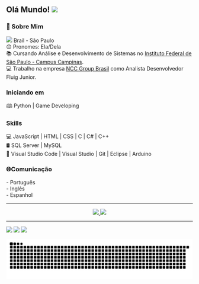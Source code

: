 <h2> Olá Mundo! <img src="https://github.com/souvikguria98/souvikguria98/blob/master/Hi.gif" width="25"></h2>
<h3>🤖 Sobre Mim </h3>

 <img src="https://upload.wikimedia.org/wikipedia/commons/thumb/0/05/Flag_of_Brazil.svg/720px-Flag_of_Brazil.svg.png" width="20"> Brail - São Paulo
  <br>
  😊 Pronomes: Ela/Dela
  <br>
  📚 Cursando Análise e Desenvolvimento de Sistemas no <a href="https://portal.cmp.ifsp.edu.br" target="_blank">Instituto Federal de São Paulo - Campus Campinas</a>.
  <br>
  💻 Trabalho na empresa <a href="http://www.nccgroup.com.br" target="_blank">NCC Group Brasil</a> como Analista Desenvolvedor Fluig Junior.

<h3>Iniciando em</h3>
🕮 Python | Game Developing

<h3>Skills</h3>
💻 JavaScript | HTML | CSS | C | C# | C++
<br>
🛢  SQL Server | MySQL
<br>
🔧 Visual Studio Code | Visual Studio | Git | Eclipse | Arduino

<h3>🌐Comunicação</h3>
- Português
<br>
- Inglês
<br>
- Espanhol 


<hr>
<div align="center">
  <a href="https://github.com/gabrieleleonel" target="_blank">
    <img height="150em" src="https://github-readme-stats.vercel.app/api?username=gabrieleleonel&show_icons=true&theme=cobalt&include_all_commits=true&count_private=true"/>
    <img height="150em" src="https://github-readme-stats.vercel.app/api/top-langs/?username=gabrieleleonel&layout=compact&langs_count=7&theme=cobalt"/>
  </a>
</div>
<hr>
<div> 
  <a href="https://instagram.com/gabrieleleonel" target="_blank"><img src="https://img.shields.io/badge/-Instagram-%23E4405F?style=for-the-badge&logo=instagram&logoColor=white" target="_blank"></a>
  <a href = "mailto:gabriele.leonel.ncc@gmail.com"><img src="https://img.shields.io/badge/-Gmail-%23333?style=for-the-badge&logo=gmail&logoColor=white" target="_blank"></a>
  <a href="https://www.linkedin.com/in/gabriele-leonel-5ba966160/" target="_blank"><img src="https://img.shields.io/badge/-LinkedIn-%230077B5?style=for-the-badge&logo=linkedin&logoColor=white" target="_blank"></a>
  
  ![Snake animation](https://github.com/gabrieleleonel/gabrieleleonel/blob/output/github-contribution-grid-snake.svg)
</div>
<!--
**gabrieleleonel/gabrieleleonel** is a ✨ _special_ ✨ repository because its `README.md` (this file) appears on your GitHub profile.

Here are some ideas to get you started:

- 🔭 I’m currently working on ...
- 🌱 I’m currently learning ...
- 👯 I’m looking to collaborate on ...
- 🤔 I’m looking for help with ...
- 💬 Ask me about ...
- 📫 How to reach me: ...
- 😄 Pronouns: ela/dela
- ⚡ Fun fact: ...
-->
